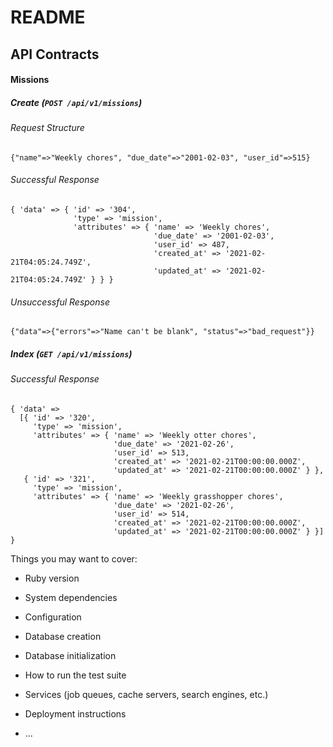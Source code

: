 # README


## API Contracts

#### Missions
##### Create (`POST /api/v1/missions`)

###### Request Structure
```
{"name"=>"Weekly chores", "due_date"=>"2001-02-03", "user_id"=>515}
```

###### Successful Response
```
{ 'data' => { 'id' => '304',
              'type' => 'mission',
              'attributes' => { 'name' => 'Weekly chores',
                                'due_date' => '2001-02-03',
                                'user_id' => 487,
                                'created_at' => '2021-02-21T04:05:24.749Z',
                                'updated_at' => '2021-02-21T04:05:24.749Z' } } }
```
###### Unsuccessful Response
```
{"data"=>{"errors"=>"Name can't be blank", "status"=>"bad_request"}}
```
##### Index (`GET /api/v1/missions`)
###### Successful Response
```
{ 'data' =>
  [{ 'id' => '320',
     'type' => 'mission',
     'attributes' => { 'name' => 'Weekly otter chores',
                       'due_date' => '2021-02-26', 
                       'user_id' => 513,
                       'created_at' => '2021-02-21T00:00:00.000Z',
                       'updated_at' => '2021-02-21T00:00:00.000Z' } },
   { 'id' => '321',
     'type' => 'mission',
     'attributes' => { 'name' => 'Weekly grasshopper chores',
                       'due_date' => '2021-02-26',
                       'user_id' => 514,
                       'created_at' => '2021-02-21T00:00:00.000Z',
                       'updated_at' => '2021-02-21T00:00:00.000Z' } }] }
```

Things you may want to cover:

* Ruby version

* System dependencies

* Configuration

* Database creation

* Database initialization

* How to run the test suite

* Services (job queues, cache servers, search engines, etc.)

* Deployment instructions

* ...
